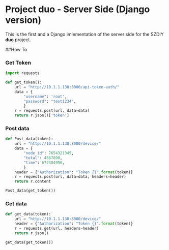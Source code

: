 # Project duo - Server Side (Django version)

This is the first and a Django imlementation of the server side for the SZDIY **duo** project.



##How To

### Get Token
```python
import requests

def get_token():
    url = "http://10.1.1.138:8000/api-token-auth/"
    data = {
        "username": 'root',
        "password": "test1234",
        }
    r = requests.post(url, data=data)
    return r.json()['token']
```

### Post data
```python
def Post_data(token):
    url = "http://10.1.1.138:8000/device/"
    data = {
        "node_id": 7654321345,
        "total": 4567890,
        "time": 672384956,
        }
    header = {"Authorization": "Token {}".format(token)}
    r = requests.post(url, data=data, headers=header)
    return r.content

Post_data(get_token())

```

### Get data

```python
def get_data(token):
    url = "http://10.1.1.138:8000/device/"
    header = {"Authorization": "Token {}".format(token)}
    r = requests.get(url, headers=header)
    return r.json()

get_data(get_token())

```